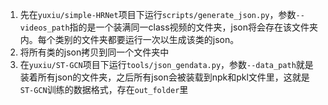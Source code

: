 1. 先在`yuxiu/simple-HRNet`项目下运行`scripts/generate_json.py`，参数`--videos_path`指的是一个装满同一class视频的文件夹，json将会存在该文件夹内。每个类别的文件夹都要运行一次以生成该类的json。
2. 将所有类的json拷贝到同一个文件夹中
3. 在`yuxiu/ST-GCN`项目下运行`tools/json_gendata.py`，参数`--data_path`就是装着所有json的文件夹，之后所有json会被装载到npk和pkl文件里，这就是`ST-GCN`训练的数据格式，存在`out_folder`里